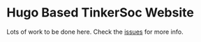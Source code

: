# Hugo Based TinkerSoc Website

Lots of work to be done here. Check the [issues](./issues) for more
info.
